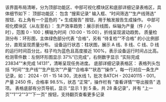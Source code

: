 该界面布局清晰，分为顶部功能区、中部可视化模块区和底部详细记录表格区，具体细节如下：
顶部功能区：
包含 “搜索记录” 输入框、“时间筛选”“生产线筛选” 按钮，右上角有一个蓝色的 “+ 生成报告” 按钮，用于触发报告生成操作。
中部可视化模块区（从左至右）：
生产效率趋势：展示折线图，纵轴为产量（件 / 小时），范围 0 - 100；横轴为时间（10:00 - 15:00），折线呈现波动趋势。
质量检测分布：环形图，主体绿色部分代表 “合格”，另有 “待复检”“不合格” 的小比例部分，直观呈现质量分布。
设备运行状态：柱状图，展示 A 线、B 线、C 线、D 线的运行时间百分比，柱子均为蓝色且高度接近 100%，表示设备运行时间占比高。
检测零件数：左侧环形图显示 37%“已完成”，右侧数字显示 “实际完成 23834”“未完成 14131”，清晰呈现任务进度。
底部详细记录表格区：
表格列头包括 “时间”“生产线”“生产批次”“产量”“合格率”“状态”“操作”。每一行对应一条生产记录，如：
2024 - 01 - 15 14:30，流水线 1，批次 BATCH - 20240115 - 001，产量 2450 件，合格率 98.5%，状态 “正常”，操作栏有 “查看详情”“导出报告” 选项。
表格底部有分页导航，显示 “显示 1 到 5 条，共 28 条记录”，并有 “上一页”“1”“2”“3”“下一页” 按钮，支持翻页查看更多记录